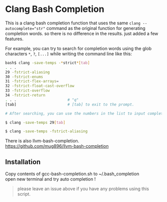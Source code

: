 # Clang Bash Completion

This is a clang bash completion function that uses the same `clang --autocomplete="str"` 
command as the original function for generating completion words.
so there is no difference in the results.
just added a few features.

For example, you can try to search for completion words using the glob characters 
`*`, `?`, `[...]` while writing the command line like this:

```sh
bash$ clang -save-temps -*strict*[tab]
. . .
29 -fstrict-aliasing
30 -fstrict-enums
31 -fstrict-flex-arrays=
32 -fstrict-float-cast-overflow
33 -fstrict-overflow
34 -fstrict-return
. . .                       # "q"
[tab]                       # [tab] to exit to the prompt.

# After searching, you can use the numbers in the list to input completion words.

$ clang -save-temps 29[tab]

$ clang -save-temps -fstrict-aliasing
```

There is also llvm-bash-completion.      
https://github.com/mug896/llvm-bash-completion

## Installation

Copy contents of gcc-bash-completion.sh to ~/.bash_completion  
open new terminal and try auto completion !


> please leave an issue above if you have any problems using this script.
